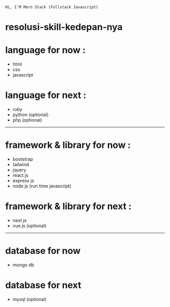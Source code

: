                                                                        Hi, I'M Mern Stack (Fullstack Javascript)
                                                                        
# resolusi-skill-kedepan-nya
 # language for now :
 - html
 - css
 - javascript
 # language for next :
 - ruby 
 - python (optional)
 - php (optional)
 _____________________
 # framework & library for now :
 - bootstrap
 - tailwind
 - jquery
 - react js
 - express js
 - node js (run time javascript)
 # framework & library for next :
 - next js
 - vue js (optional)
 ___________________________________
 # database for now 
 - mongo db
 # database for next 
 - mysql (optional)
